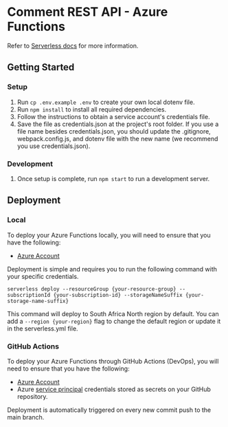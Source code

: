 # Comment REST API - Azure Functions

Refer to [Serverless docs](https://serverless.com/framework/docs/providers/azure/guide/intro/) for more information.

## Getting Started

### Setup

1. Run `cp .env.example .env` to create your own local dotenv file.
2. Run `npm install` to install all required dependencies.
3. Follow the instructions to obtain a service account's credentials file.
4. Save the file as credentials.json at the project's root folder. If you use a file name besides credentials.json, you should update the .gitignore, webpack.config.js, and dotenv file with the new name (we recommend you use credentials.json).

### Development

1. Once setup is complete, run `npm start` to run a development server.

## Deployment

### Local

To deploy your Azure Functions locally, you will need to ensure that you have the following:

- [Azure Account](https://www.serverless.com/framework/docs/providers/azure/guide/credentials)

Deployment is simple and requires you to run the following command with your specific credentials.

```
serverless deploy --resourceGroup {your-resource-group} --subscriptionId {your-subscription-id} --storageNameSuffix {your-storage-name-suffix}
```

This command will deploy to South Africa North region by default. You can add a `--region {your-region}` flag to change the default region or update it in the serverless.yml file.

### GitHub Actions

To deploy your Azure Functions through GitHub Actions (DevOps), you will need to ensure that you have the following:

- [Azure Account](https://www.serverless.com/framework/docs/providers/azure/guide/credentials)
- Azure [service principal](https://www.serverless.com/framework/docs/providers/azure/guide/credentials#authenticating-with-a-service-principal) credentials stored as secrets on your GitHub repository.

Deployment is automatically triggered on every new commit push to the main branch.
